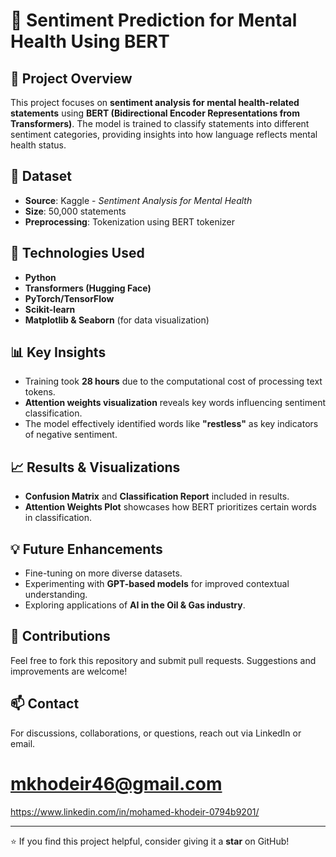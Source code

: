 # 🚀 Sentiment Prediction for Mental Health Using BERT

## 📌 Project Overview
This project focuses on **sentiment analysis for mental health-related statements** using **BERT (Bidirectional Encoder Representations from Transformers)**. The model is trained to classify statements into different sentiment categories, providing insights into how language reflects mental health status.

## 📂 Dataset
- **Source**: Kaggle - *Sentiment Analysis for Mental Health*
- **Size**: 50,000 statements
- **Preprocessing**: Tokenization using BERT tokenizer

## 🔧 Technologies Used
- **Python**
- **Transformers (Hugging Face)**
- **PyTorch/TensorFlow**
- **Scikit-learn**
- **Matplotlib & Seaborn** (for data visualization)

## 📊 Key Insights
- Training took **28 hours** due to the computational cost of processing text tokens.
- **Attention weights visualization** reveals key words influencing sentiment classification.
- The model effectively identified words like **"restless"** as key indicators of negative sentiment.

## 📈 Results & Visualizations
- **Confusion Matrix** and **Classification Report** included in results.
- **Attention Weights Plot** showcases how BERT prioritizes certain words in classification.

## 💡 Future Enhancements
- Fine-tuning on more diverse datasets.
- Experimenting with **GPT-based models** for improved contextual understanding.
- Exploring applications of **AI in the Oil & Gas industry**.

## 📝 Contributions
Feel free to fork this repository and submit pull requests. Suggestions and improvements are welcome!

## 📫 Contact
For discussions, collaborations, or questions, reach out via LinkedIn or email.

# mkhodeir46@gmail.com
https://www.linkedin.com/in/mohamed-khodeir-0794b9201/

---

⭐ If you find this project helpful, consider giving it a **star** on GitHub!
